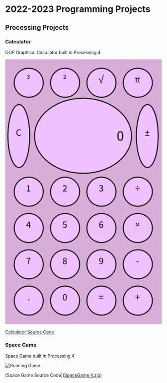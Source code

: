 # 2022-2023 Programming Projects

## Processing Projects

### Calculator 

OOP Graphical Calculator built in Processing 4

![Running Calculator](https://github.com/lillamorrow/pmprogrammingportfolio/blob/main/images/calc.png?raw=true)

[Calculator Source Code]([Calculator.zip](https://github.com/lillamorrow/pmprogrammingportfolio/files/10758566/Calculator.zip))

### Space Game

Space Game built in Processing 4

![Running Game](<img width="734" alt="Screen Shot 2023-02-16 at 9 57 43 AM" src="https://user-images.githubusercontent.com/111894782/219436747-382599de-f04c-4057-8821-61590d7aa7f7.png">)

[Space Game Source Code]([SpaceGame 4.zip](https://github.com/lillamorrow/pmprogrammingportfolio/files/10758579/SpaceGame.4.zip))


